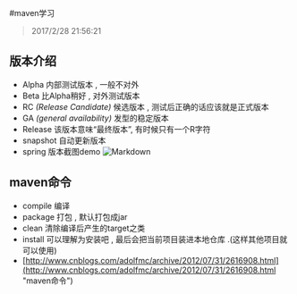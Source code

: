 #maven学习
>2017/2/28 21:56:21 
## 版本介绍
* Alpha
内部测试版本 , 一般不对外
* Beta
比Alpha稍好 , 对外测试版本
* RC *(Release Candidate)*
候选版本 , 测试后正确的话应该就是正式版本
* GA *(general availability)*
发型的稳定版本
* Release 
该版本意味“最终版本”, 有时候只有一个R字符
* snapshot
自动更新版本
* spring 版本截图demo 
![Markdown](http://p1.bqimg.com/1949/7237310c3fef1f92.png)
## maven命令
* compile
编译
* package
打包 , 默认打包成jar
* clean
清除编译后产生的target之类
* install
可以理解为安装吧 , 最后会把当前项目装进本地仓库 .(这样其他项目就可以使用)
* [http://www.cnblogs.com/adolfmc/archive/2012/07/31/2616908.html](http://www.cnblogs.com/adolfmc/archive/2012/07/31/2616908.html "maven命令")
